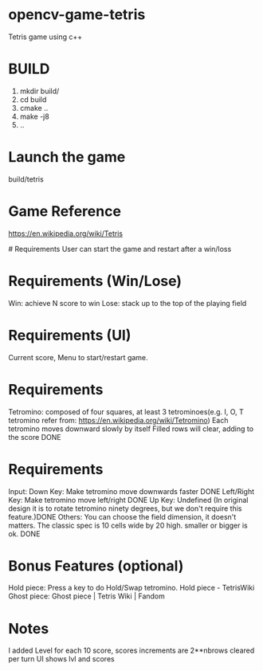 # opencv-game-tetris
Tetris game using c++


# BUILD
1. mkdir build/
2. cd build
3. cmake ..
4. make -j8
5. ..

# Launch the game
build/tetris

# Game Reference
https://en.wikipedia.org/wiki/Tetris

# Requirements
User can start the game and restart after a win/loss

# Requirements (Win/Lose)
Win: achieve N score to win
Lose: stack up to the top of the playing field

# Requirements (UI)
Current score, Menu to start/restart game.

# Requirements
Tetromino: composed of four squares, at least 3 tetrominoes(e.g. I, O, T tetromino refer from: https://en.wikipedia.org/wiki/Tetromino)
Each tetromino moves downward slowly by itself
Filled rows will clear, adding to the score
DONE

# Requirements
Input:
Down Key: Make tetromino move downwards faster DONE
Left/Right Key: Make tetromino move left/right DONE
Up Key: Undefined (In original design it is to rotate tetromino ninety degrees, but we don't require this feature.)DONE
Others:
You can choose the field dimension, it doesn't matters. The classic spec is 10 cells wide by 20 high. smaller or bigger is ok.
DONE
# Bonus Features (optional)
Hold piece: Press a key to do Hold/Swap tetromino. Hold piece - TetrisWiki 
Ghost piece: Ghost piece | Tetris Wiki | Fandom 


# Notes
I added Level for each 10 score, scores increments are 2**nbrows cleared per turn
UI shows lvl and scores
